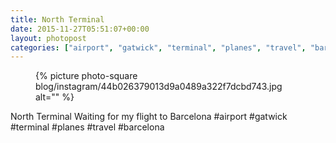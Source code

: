 ```yaml
---
title: North Terminal
date: 2015-11-27T05:51:07+00:00
layout: photopost
categories: ["airport", "gatwick", "terminal", "planes", "travel", "barcelona", "photos", "instagram"]
---
```


<figure class="photo photo--square">
  {% picture photo-square blog/instagram/44b026379013d9a0489a322f7dcbd743.jpg alt="" %}
</figure>

North Terminal
Waiting for my flight to Barcelona
#airport #gatwick #terminal #planes #travel #barcelona
